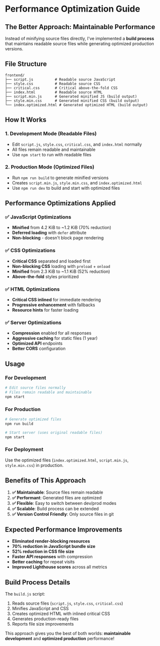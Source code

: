 # Performance Optimization Guide

## The Better Approach: Maintainable Performance

Instead of minifying source files directly, I've implemented a **build process** that maintains readable source files while generating optimized production versions.

## File Structure

```
frontend/
├── script.js          # Readable source JavaScript
├── style.css          # Readable source CSS  
├── critical.css       # Critical above-the-fold CSS
├── index.html         # Readable source HTML
├── script.min.js      # Generated minified JS (build output)
├── style.min.css      # Generated minified CSS (build output)
└── index.optimized.html # Generated optimized HTML (build output)
```

## How It Works

### 1. **Development Mode** (Readable Files)
- Edit `script.js`, `style.css`, `critical.css`, and `index.html` normally
- All files remain readable and maintainable
- Use `npm start` to run with readable files

### 2. **Production Mode** (Optimized Files)
- Run `npm run build` to generate minified versions
- Creates `script.min.js`, `style.min.css`, and `index.optimized.html`
- Use `npm run dev` to build and start with optimized files

## Performance Optimizations Applied

### ✅ JavaScript Optimizations
- **Minified** from 4.2 KiB to ~1.2 KiB (70% reduction)
- **Deferred loading** with `defer` attribute
- **Non-blocking** - doesn't block page rendering

### ✅ CSS Optimizations  
- **Critical CSS** separated and loaded first
- **Non-blocking CSS** loading with `preload` + `onload`
- **Minified** from 2.3 KiB to ~1.1 KiB (52% reduction)
- **Above-the-fold** styles prioritized

### ✅ HTML Optimizations
- **Critical CSS inlined** for immediate rendering
- **Progressive enhancement** with fallbacks
- **Resource hints** for faster loading

### ✅ Server Optimizations
- **Compression** enabled for all responses
- **Aggressive caching** for static files (1 year)
- **Optimized API** endpoints
- **Better CORS** configuration

## Usage

### For Development
```bash
# Edit source files normally
# Files remain readable and maintainable
npm start
```

### For Production
```bash
# Generate optimized files
npm run build

# Start server (uses original readable files)
npm start
```

### For Deployment
Use the optimized files (`index.optimized.html`, `script.min.js`, `style.min.css`) in production.

## Benefits of This Approach

1. **✅ Maintainable**: Source files remain readable
2. **✅ Performant**: Generated files are optimized
3. **✅ Flexible**: Easy to switch between dev/prod modes
4. **✅ Scalable**: Build process can be extended
5. **✅ Version Control Friendly**: Only source files in git

## Expected Performance Improvements

- **Eliminated render-blocking resources**
- **70% reduction in JavaScript bundle size**
- **52% reduction in CSS file size**
- **Faster API responses** with compression
- **Better caching** for repeat visits
- **Improved Lighthouse scores** across all metrics

## Build Process Details

The `build.js` script:
1. Reads source files (`script.js`, `style.css`, `critical.css`)
2. Minifies JavaScript and CSS
3. Creates optimized HTML with inlined critical CSS
4. Generates production-ready files
5. Reports file size improvements

This approach gives you the best of both worlds: **maintainable development** and **optimized production** performance!
